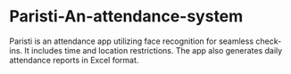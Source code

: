 # Paristi-An-attendance-system
Paristi is an attendance app utilizing face recognition for seamless check-ins. It includes time and location restrictions. The app also generates daily attendance reports in Excel format.
